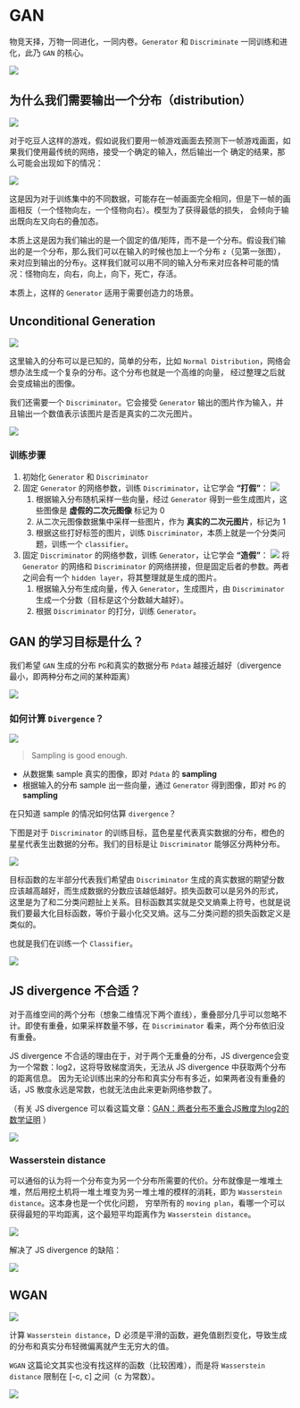 # GAN

物竞天择，万物一同进化，一同内卷。`Generator` 和 `Discriminate` 一同训练和进化，此乃 `GAN` 的核心。

![](imgs/GAN5.png)
 
## 为什么我们需要输出一个分布（distribution）
    
![](imgs/GAN1.png)

对于吃豆人这样的游戏，假如说我们要用一帧游戏画面去预测下一帧游戏画面，如果我们使用最传统的网络，接受一个确定的输入，然后输出一个
确定的结果，那么可能会出现如下的情况：

![](imgs/GAN2.gif)

这是因为对于训练集中的不同数据，可能存在一帧画面完全相同，但是下一帧的画面相反（一个怪物向左，一个怪物向右）。模型为了获得最低的损失，
会倾向于输出既向左又向右的叠加态。

本质上这是因为我们输出的是一个固定的值/矩阵，而不是一个分布。假设我们输出的是一个分布，那么我们可以在输入的时候也加上一个分布 `z`（见第一张图），
来对应到输出的分布`y`。这样我们就可以用不同的输入分布来对应各种可能的情况：怪物向左，向右，向上，向下，死亡，存活。

本质上，这样的 `Generator` 适用于需要创造力的场景。
    
## Unconditional Generation
    
![](imgs/GAN3.png)

这里输入的分布可以是已知的，简单的分布，比如 `Normal Distribution`，网络会想办法生成一个复杂的分布。这个分布也就是一个高维的向量，
经过整理之后就会变成输出的图像。

我们还需要一个 `Discriminator`。它会接受 `Generator` 输出的图片作为输入，并且输出一个数值表示该图片是否是真实的二次元图片。

![](imgs/GAN4.png)
    
### 训练步骤
1. 初始化 `Generator` 和 `Discriminator`
2. 固定 `Generator` 的网络参数，训练 `Discriminator`，让它学会 **“打假”**：
    ![](imgs/GAN6.png)
    1. 根据输入分布随机采样一些向量，经过 `Generator` 得到一些生成图片，这些图像是 **虚假的二次元图像** 标记为 0
    2. 从二次元图像数据集中采样一些图片，作为 **真实的二次元图片**，标记为 1
    3. 根据这些打好标签的图片，训练 `Discriminator`，本质上就是一个分类问题，训练一个 `classifier`。
3. 固定 `Discriminator` 的网络参数，训练 `Generator`，让它学会 **“造假”**：
    ![](imgs/GAN7.png)
    将 `Generator` 的网络和 `Discriminator` 的网络拼接，但是固定后者的参数。两者之间会有一个 `hidden layer`，将其整理就是生成的图片。
    1. 根据输入分布生成向量，传入 `Generator`，生成图片，由 `Discriminator` 生成一个分数（目标是这个分数越大越好）。
    2. 根据 `Discriminator` 的打分，训练 `Generator`。
    
## GAN 的学习目标是什么？

我们希望 `GAN` 生成的分布 `PG`和真实的数据分布 `Pdata` 越接近越好（divergence 最小，即两种分布之间的某种距离）

![](imgs/GAN8.png)

### 如何计算 `Divergence`？

![](imgs/GAN9.png)

> Sampling is good enough.

+ 从数据集 sample 真实的图像，即对 `Pdata` 的 **sampling**
+ 根据输入的分布 sample 出一些向量，通过 `Generator` 得到图像，即对 `PG` 的 **sampling**

在只知道 sample 的情况如何估算 `divergence`？

下图是对于 `Discriminator` 的训练目标，蓝色星星代表真实数据的分布，橙色的星星代表生出数据的分布。我们的目标是让 `Discriminator` 能够区分两种分布。

![](imgs/GAN10.png)

目标函数的左半部分代表我们希望由 `Discriminator` 生成的真实数据的期望分数应该越高越好，而生成数据的分数应该越低越好。损失函数可以是另外的形式，
这里是为了和二分类问题扯上关系。目标函数其实就是交叉熵乘上符号，也就是说我们要最大化目标函数，等价于最小化交叉熵。这与二分类问题的损失函数定义是类似的。

也就是我们在训练一个 `Classifier`。

![](imgs/GAN11.png)

## JS divergence 不合适？

对于高维空间的两个分布（想象二维情况下两个直线），重叠部分几乎可以忽略不计。即使有重叠，如果采样数量不够，在 `Discriminator` 看来，两个分布依旧没有重叠。

JS divergence 不合适的理由在于，对于两个无重叠的分布，JS divergence会变为一个常数：log2，这将导致梯度消失，无法从 JS divergence 中获取两个分布的距离信息。
因为无论训练出来的分布和真实分布有多近，如果两者没有重叠的话，JS 散度永远是常数，也就无法由此来更新网络参数了。

（有关 JS divergence 可以看这篇文章：[GAN：两者分布不重合JS散度为log2的数学证明](https://blog.csdn.net/Invokar/article/details/88917214) ）

![](imgs/GAN13.png)

### Wasserstein distance

可以通俗的认为将一个分布变为另一个分布所需要的代价。分布就像是一堆堆土堆，然后用挖土机将一堆土堆变为另一堆土堆的模样的消耗，即为 `Wasserstein distance`。这本身也是一个优化问题，
穷举所有的 `moving plan`，看哪一个可以获得最短的平均距离，这个最短平均距离作为 `Wasserstein distance`。

![](imgs/GAN14.png)

解决了 JS divergence 的缺陷：

![](imgs/GAN15.png)

## WGAN

![](imgs/GAN16.png)

计算 `Wasserstein distance`，D 必须是平滑的函数，避免值剧烈变化，导致生成的分布和真实分布轻微偏离就产生无穷大的值。 

`WGAN` 这篇论文其实也没有找这样的函数（比较困难），而是将 `Wasserstein distance` 限制在 [-c, c] 之间（c 为常数）。 

![](imgs/GAN17.png)
